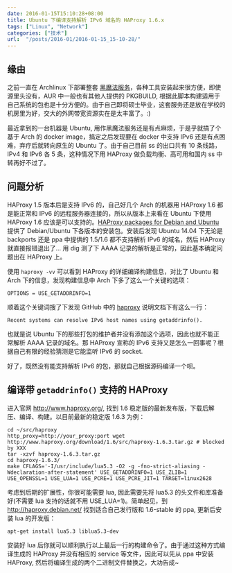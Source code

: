 ```yaml
---
date: 2016-01-15T15:10:28+08:00
title: Ubuntu 下编译支持解析 IPv6 域名的 HAProxy 1.6.x
tags: ["Linux", "Network"]
categories: ["技术"]
url:  "/posts/2016-01/2016-01-15_15-10-28/"
---
```


## 缘由

之前一直在 Archlinux 下部署整套 [黑魔法服务](https://github.com/sjtug/kxsw)，各种工具安装起来很方便，即使源里头没有，AUR 中一般也有其他人提供的 PKGBUILD, 根据此脚本构建适用于自己系统的包也是十分方便的。由于自己即将硕士毕业，这套服务还是放在学校的机房里为好，交大的外网带宽资源实在是太丰富了。:)

最近拿到的一台机器是 Ubuntu, 用作黑魔法服务还是有点麻烦，于是乎就搞了个基于 Arch 的 docker image，搞定之后发现要在 docker 中支持 IPv6 还是有点困难，弃疗后就转向原生的 Ubuntu 了。由于自己目前 ss 的出口共有 10 条线路，IPv4 和 IPv6 各 5 条，这种情况下用 HAProxy 做负载均衡、高可用和国内 ss 中转再好不过了。

## 问题分析

HAProxy 1.5 版本后是支持 IPv6 的，自己好几个 Arch 的机器用 HAProxy 1.6 都是能正常和 IPv6 的远程服务器连接的，所以从版本上来看在 Ubuntu 下使用 HAProxy 1.6 应该是可以支持的。[HAProxy packages for Debian and Ubuntu](http://haproxy.debian.net/) 提供了 Debian/Ubuntu 下各版本的安装包。安装后发现 Ubuntu 14.04 下无论是 backports 还是 ppa 中提供的 1.5/1.6 都不支持解析 IPv6 的域名，然后 HAProxy 就直接报错退出了... 用 dig 测了下 AAAA 记录的解析是正常的，因此基本确定问题出在 HAProxy 上。

使用 `haproxy -vv` 可以看到 HAProxy 的详细编译构建信息，对比了 Ubuntu 和 Arch 下的信息，发现构建信息中 Arch 下多了这么一个关键的选项：
```
OPTIONS = USE_GETADDRINFO=1
```
顺着这个关键词搜了下发现 GitHub 中的 [haproxy](https://github.com/haproxy/haproxy) 说明文档下有这么一行：
```
Recent systems can resolve IPv6 host names using getaddrinfo().
```
也就是说 Ubuntu 下的那些打包的维护者并没有添加这个选项，因此也就不能正常解析 AAAA 记录的域名。那 HAProxy 宣称的 IPv6 支持又是怎么一回事呢？根据自己有限的经验猜测是它能监听 IPv6 的 socket.

好了，既然没有能支持解析 IPv6 的包，那就自己根据源码编译一个呗。

## 编译带 `getaddrinfo()` 支持的 HAProxy

进入官网 <http://www.haproxy.org/>, 找到 1.6 稳定版的最新发布版，下载后解压、编译、构建。以目前最新的稳定版 1.6.3 为例：
```
cd ~/src/haproxy
http_proxy=http://your_proxy:port wget http://www.haproxy.org/download/1.6/src/haproxy-1.6.3.tar.gz # blocked by XXX
tar -xzvf haproxy-1.6.3.tar.gz
cd haproxy-1.6.3/
make CFLAGS='-I/usr/include/lua5.3 -O2 -g -fno-strict-aliasing -Wdeclaration-after-statement' USE_GETADDRINFO=1 USE_ZLIB=1 USE_OPENSSL=1 USE_LUA=1 USE_PCRE=1 USE_PCRE_JIT=1 TARGET=linux2628
```

考虑到后期的扩展性，你很可能需要 lua, 因此需要先将 lua5.3 的头文件和库准备好(不需要 lua 支持的话就不用 USE_LUA=1)。简单起见，到 <http://haproxy.debian.net/> 找到适合自己发行版和 1.6-stable 的 ppa, 更新后安装 lua 的开发版：
```
apt-get install lua5.3 liblua5.3-dev
```

安装好 lua 后你就可以顺利执行以上最后一行的构建命令了。由于通过这种方式编译生成的 HAProxy 并没有相应的 service 等文件，因此可以先从 ppa 中安装 HAProxy, 然后将编译生成的两个二进制文件替换之，大功告成~